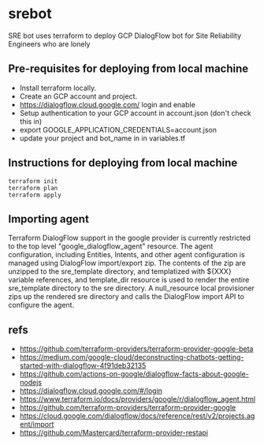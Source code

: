 # srebot
SRE bot uses terraform to deploy GCP DialogFlow bot for Site Reliability Engineers who are lonely

## Pre-requisites for deploying from local machine
* Install terraform locally.
* Create an GCP account and project. 
* https://dialogflow.cloud.google.com/ login and enable
* Setup authentication to your GCP account in account.json (don't check this in)
* export GOOGLE_APPLICATION_CREDENTIALS=account.json
* update your project and bot_name in in variables.tf

## Instructions for deploying from local machine
```
terraform init
terraform plan 
terraform apply
```
## Importing agent
Terraform DialogFlow support in the google provider is currently restricted to the top level "google_dialogflow_agent" resource.
The agent configuration, including Entities, Intents, and other agent configuration is managed using DialogFlow import/export zip.
The contents of the zip are unzipped to the sre_template directory, and templatized with ${XXX} variable references, and template_dir resource is used to render the entire sre_template directory to the sre directory.
A null_resource local provisioner zips up the rendered sre directory and calls the DialogFlow import API to configure the agent.

## refs
* https://github.com/terraform-providers/terraform-provider-google-beta
* https://medium.com/google-cloud/deconstructing-chatbots-getting-started-with-dialogflow-4f91deb32135
* https://github.com/actions-on-google/dialogflow-facts-about-google-nodejs
* https://dialogflow.cloud.google.com/#/login
* https://www.terraform.io/docs/providers/google/r/dialogflow_agent.html
* https://github.com/terraform-providers/terraform-provider-google
* https://cloud.google.com/dialogflow/docs/reference/rest/v2/projects.agent/import
* https://github.com/Mastercard/terraform-provider-restapi
